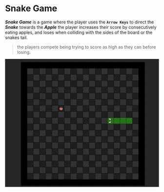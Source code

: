 # Snake Game
***Snake Game*** is a game where the player uses the **`Arrow Keys`** to direct the ***Snake***
towards the ***Apple*** the player increases their score by consecutively eating apples, and loses when colliding with the sides of the board or the snakes tail.
> the players compete being trying to score as high as they can before losing. 

![Snake Game Screenshot](./assets/images/screenshot.png)